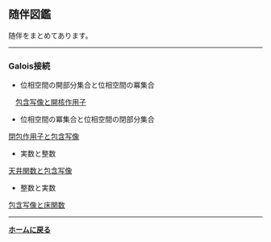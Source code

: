 <script type="text/x-mathjax-config">
MathJax.Hub.Config({
  tex2jax: {
    inlineMath: [['$','$'], ['\\(','\\)']],
    processEscapes: true
  },
  CommonHTML: { matchFontHeight: false },
  displayAlign: "left",
  displayIndent: "2em"
});
</script>
<script async src="https://cdnjs.cloudflare.com/ajax/libs/mathjax/2.7.0/MathJax.js?config=TeX-AMS_CHTML"></script>


## **随伴図鑑**
随伴をまとめてあります。

---
### Galois接続
- 位相空間の開部分集合と位相空間の冪集合


　<a href="/pdf/Int and Cl adjoint.pdf">包含写像と開核作用子</a>
- 位相空間の冪集合と位相空間の閉部分集合


<a href="/pdf/Int and Cl adjoint.pdf">閉包作用子と包含写像</a>
- 実数と整数


<a href="/pdf/Z and R adjoint.pdf">天井関数と包含写像</a>
- 整数と実数


<a href="/pdf/Z and R adjoint.pdf">包含写像と床関数</a>



---

**[ホームに戻る](/index)**